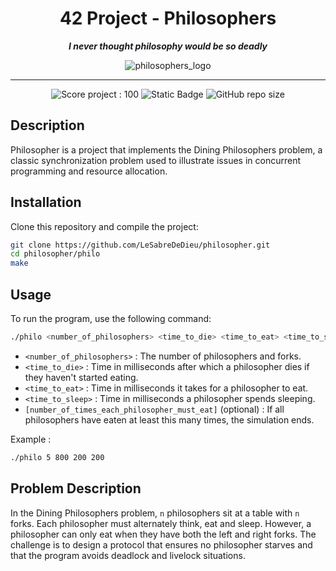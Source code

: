 <h1 align="center">
	42 Project - Philosophers
</h1>

<p align="center">
	<b><i> I never thought philosophy would be so deadly </i></b>
</p>

<p align="center">
	<img src="https://raw.githubusercontent.com/ayogun/42-project-badges/refs/heads/main/badges/philosopherse.png" alt="philosophers_logo" />
</p>

---
<p align="center">
	<img src="https://img.shields.io/badge/Score-100-green?style=none&logo=42" alt="Score project : 100"/>
	<img alt="Static Badge" src="https://img.shields.io/badge/Outstanding-0-blue?style=none&logo=42">
	<img alt="GitHub repo size" src="https://img.shields.io/github/repo-size/LeSabreDeDieu/philosopher?style=none&logo=github">
</p>

## Description
Philosopher is a project that implements the Dining Philosophers problem, a classic synchronization problem used to illustrate issues in concurrent programming and resource allocation.

## Installation
Clone this repository and compile the project:
```bash
git clone https://github.com/LeSabreDeDieu/philosopher.git
cd philosopher/philo
make
```

## Usage
To run the program, use the following command:
```bash
./philo <number_of_philosophers> <time_to_die> <time_to_eat> <time_to_sleep> [number_of_times_each_philosopher_must_eat]
```
- `<number_of_philosophers>` : The number of philosophers and forks.
- `<time_to_die>` : Time in milliseconds after which a philosopher dies if they haven't started eating.
- `<time_to_eat>` : Time in milliseconds it takes for a philosopher to eat.
- `<time_to_sleep>` : Time in milliseconds a philosopher spends sleeping.
- `[number_of_times_each_philosopher_must_eat]` (optional) : If all philosophers have eaten at least this many times, the simulation ends.

Example :
```bash
./philo 5 800 200 200
```

## Problem Description
In the Dining Philosophers problem, `n` philosophers sit at a table with `n` forks. Each philosopher must alternately think, eat and sleep. However, a philosopher can only eat when they have both the left and right forks. The challenge is to design a protocol that ensures no philosopher starves and that the program avoids deadlock and livelock situations.
